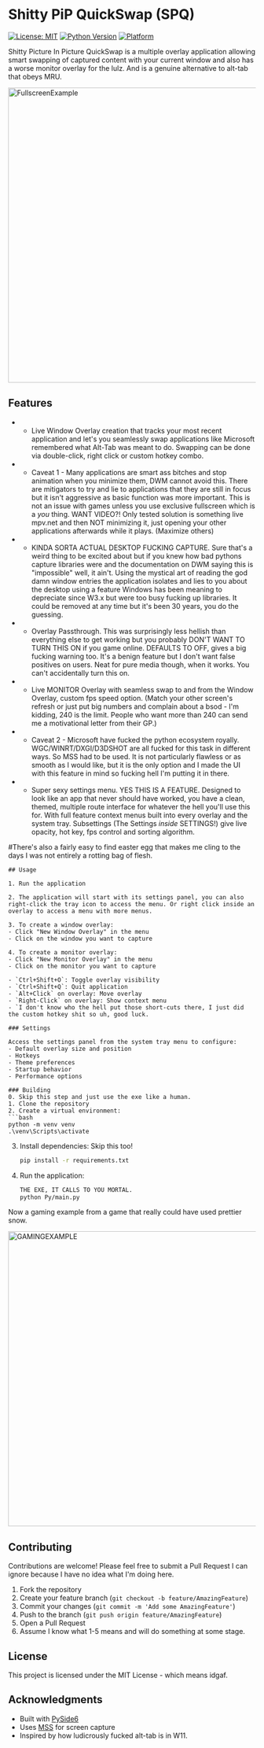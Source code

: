 # Shitty PiP QuickSwap (SPQ)

[![License: MIT](https://img.shields.io/badge/License-MIT-yellow.svg)](https://opensource.org/licenses/MIT)
[![Python Version](https://img.shields.io/badge/python-3.8%2B-blue.svg)](https://www.python.org/)
[![Platform](https://img.shields.io/badge/platform-Windows-lightgrey)](https://www.microsoft.com/windows/)

Shitty Picture In Picture QuickSwap is a multiple overlay application allowing smart swapping of captured content with your current window and also has a worse monitor overlay for the lulz. And is a genuine alternative to alt-tab that obeys MRU.

<img width="600" alt="FullscreenExample" src="https://github.com/user-attachments/assets/7b833ff5-97d1-4a20-9504-119af4efb4ab" />


## Features

- * Live Window Overlay creation that tracks your most recent application and let's you seamlessly swap applications like Microsoft remembered what Alt-Tab was meant to do. Swapping can be done via double-click, right click or custom hotkey combo.

- * Caveat 1 - Many applications are smart ass bitches and stop animation when you minimize them, DWM cannot avoid this. There are mitigators to try and lie to applications that they are still in focus but it isn't aggressive as basic function was more important. This is not an issue with games unless you use exclusive fullscreen which is a *you* thing. WANT VIDEO?! Only tested solution is something live mpv.net and then NOT minimizing it, just opening your other applications afterwards while it plays. (Maximize others)

- * KINDA SORTA ACTUAL DESKTOP FUCKING CAPTURE. Sure that's a weird thing to be excited about but if you knew how bad pythons capture libraries were and the documentation on DWM saying this is "impossible" well, it ain't. Using the mystical art of reading the god damn window entries the application isolates and lies to you about the desktop using a feature Windows has been meaning to depreciate since W3.x but were too busy fucking up libraries. It could be removed at any time but it's been 30 years, you do the guessing.

- * Overlay Passthrough. This was surprisingly less hellish than everything else to get working but you probably DON'T WANT TO TURN THIS ON if you game online. DEFAULTS TO OFF, gives a big fucking warning too. It's a benign feature but I don't want false positives on users. Neat for pure media though, when it works. You can't accidentally turn this on.

- * Live MONITOR Overlay with seamless swap to and from the Window Overlay, custom fps speed option. (Match your other screen's refresh or just put big numbers and complain about a bsod - I'm kidding, 240 is the limit. People who want more than 240 can send me a motivational letter from their GP.)

- * Caveat 2 - Microsoft have fucked the python ecosystem royally. WGC/WINRT/DXGI/D3DSHOT are all fucked for this task in different ways. So MSS had to be used. It is not particularly flawless or as smooth as I would like, but it is the only option and I made the UI with this feature in mind so fucking hell I'm putting it in there.

- * Super sexy settings menu. YES THIS IS A FEATURE. Designed to look like an app that never should have worked, you have a clean, themed, multiple route interface for whatever the hell you'll use this for. With full feature context menus built into every overlay and the system tray. Subsettings (The Settings *inside* SETTINGS!) give live opacity, hot key, fps control and sorting algorithm. 

#There's also a fairly easy to find easter egg that makes me cling to the days I was not entirely a rotting bag of flesh.

   ```
## Usage

1. Run the application
 
2. The application will start with its settings panel, you can also right-click the tray icon to access the menu. Or right click inside an overlay to access a menu with more menus. 

3. To create a window overlay:
   - Click "New Window Overlay" in the menu
   - Click on the window you want to capture

4. To create a monitor overlay:
   - Click "New Monitor Overlay" in the menu
   - Click on the monitor you want to capture

- `Ctrl+Shift+O`: Toggle overlay visibility
- `Ctrl+Shift+Q`: Quit application
- `Alt+Click` on overlay: Move overlay
- `Right-Click` on overlay: Show context menu
- `I don't know who the hell put those short-cuts there, I just did the custom hotkey shit so uh, good luck.

### Settings

Access the settings panel from the system tray menu to configure:
- Default overlay size and position
- Hotkeys
- Theme preferences
- Startup behavior
- Performance options

### Building
0. Skip this step and just use the exe like a human.
1. Clone the repository
2. Create a virtual environment:
   ```bash
   python -m venv venv
   .\venv\Scripts\activate
   ```
3. Install dependencies:
   Skip this too!
   ```bash
   pip install -r requirements.txt
   ```
4. Run the application:
   ```bash
   THE EXE, IT CALLS TO YOU MORTAL.
   python Py/main.py
   ```
Now a gaming example from a game that really could have used prettier snow.

<img width="600" alt="GAMINGEXAMPLE" src="https://github.com/user-attachments/assets/165ea7c8-4823-4ed6-9a8d-07038585486d" />


## Contributing

Contributions are welcome! Please feel free to submit a Pull Request I can ignore because I have no idea what I'm doing here.

1. Fork the repository
2. Create your feature branch (`git checkout -b feature/AmazingFeature`)
3. Commit your changes (`git commit -m 'Add some AmazingFeature'`)
4. Push to the branch (`git push origin feature/AmazingFeature`)
5. Open a Pull Request
6. Assume I know what 1-5 means and will do something at some stage.

## License

This project is licensed under the MIT License - which means idgaf.

## Acknowledgments

- Built with [PySide6](https://pypi.org/project/PySide6/)
- Uses [MSS](https://github.com/BoboTiG/python-mss) for screen capture
- Inspired by how ludicrously fucked alt-tab is in W11.
